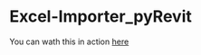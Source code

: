 # Excel-Importer_pyRevit
You can wath this in action [here](https://www.youtube.com/watch?v=ED_lMvBr-d8)
